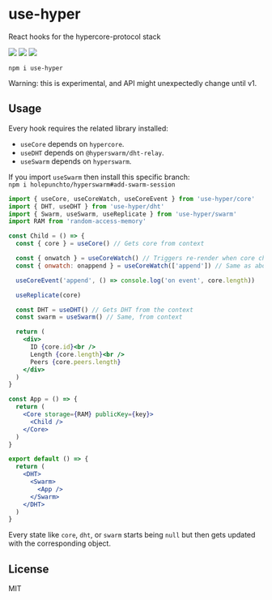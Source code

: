 # use-hyper

React hooks for the hypercore-protocol stack

![](https://img.shields.io/npm/v/use-hyper.svg) ![](https://img.shields.io/npm/dt/use-hyper.svg) ![](https://img.shields.io/github/license/LuKks/use-hyper.svg)

```
npm i use-hyper
```

Warning: this is experimental, and API might unexpectedly change until v1.

## Usage

Every hook requires the related library installed:

- `useCore` depends on `hypercore`.
- `useDHT` depends on `@hyperswarm/dht-relay`.
- `useSwarm` depends on `hyperswarm`.

If you import `useSwarm` then install this specific branch:\
`npm i holepunchto/hyperswarm#add-swarm-session`

```jsx
import { useCore, useCoreWatch, useCoreEvent } from 'use-hyper/core'
import { DHT, useDHT } from 'use-hyper/dht'
import { Swarm, useSwarm, useReplicate } from 'use-hyper/swarm'
import RAM from 'random-access-memory'

const Child = () => {
  const { core } = useCore() // Gets core from context

  const { onwatch } = useCoreWatch() // Triggers re-render when core changes
  const { onwatch: onappend } = useCoreWatch(['append']) // Same as above

  useCoreEvent('append', () => console.log('on event', core.length))

  useReplicate(core)

  const DHT = useDHT() // Gets DHT from the context
  const swarm = useSwarm() // Same, from context

  return (
    <div>
      ID {core.id}<br />
      Length {core.length}<br />
      Peers {core.peers.length}
    </div>
  )
}

const App = () => {
  return (
    <Core storage={RAM} publicKey={key}>
      <Child />
    </Core>
  )
}

export default () => {
  return (
    <DHT>
      <Swarm>
        <App />
      </Swarm>
    </DHT>
  )
}
```

Every state like `core`, `dht`, or `swarm` starts being `null` but then gets updated with the corresponding object.

## License

MIT
